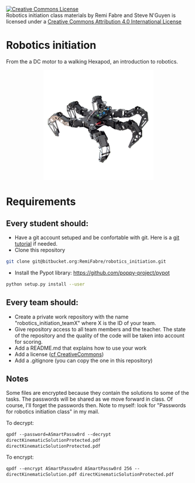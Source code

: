 <a rel="license" href="http://creativecommons.org/licenses/by/4.0/"><img alt="Creative Commons License" style="border-width:0" src="https://i.creativecommons.org/l/by/4.0/88x31.png" /></a><br /><span xmlns:dct="http://purl.org/dc/terms/" property="dct:title">Robotics initiation class materials</span> by <span xmlns:cc="http://creativecommons.org/ns#" property="cc:attributionName">Remi Fabre and Steve N'Guyen</span> is licensed under a <a rel="license" href="http://creativecommons.org/licenses/by/4.0/">Creative Commons Attribution 4.0 International License</a>

# Robotics initiation
From the a DC motor to a walking Hexapod, an introduction to robotics.
<p align="center">
    <img src="hexapod.jpg" alt="Hexapod" width="300"/>
</p>
<!-- ![Hexapod](hexapod.jpg) -->

# Requirements

## Every student should:

- Have a git account setuped and be confortable with git. Here is a [git tutorial](https://www.atlassian.com/git/tutorials/setting-up-a-repository) if needed.
- Clone this repository
```bash
git clone git@bitbucket.org:RemiFabre/robotics_initiation.git
```
- Install the Pypot library: https://github.com/poppy-project/pypot
```bash
python setup.py install --user
```

## Every team should:

- Create a private work repository with the name "robotics_initiation_teamX" where X is the ID of your team.
- Give repository access to all team members and the teacher. The state of the repository and the quality of the code will be taken into account for scoring.
- Add a README.md that explains how to use your work 
- Add a license ([cf CreativeCommons](https://creativecommons.org/choose/))
- Add a .gitignore (you can copy the one in this repository)

## Notes

Some files are encrypted because they contain the solutions to some of the tasks. The passwords will be shared as we move forward in class.
Of course, I'll forget the passwords then. Note to myself: look for "Passwords for robotics initiation class" in my mail.

To decrypt:
```
qpdf --password=ASmartPassw0rd --decrypt directKinematicSolutionProtected.pdf directKinematicSolutionProtected.pdf
```

To encrypt:
```
qpdf --encrypt ASmartPassw0rd ASmartPassw0rd 256 -- directKinematicSolution.pdf directKinematicSolutionProtected.pdf
```